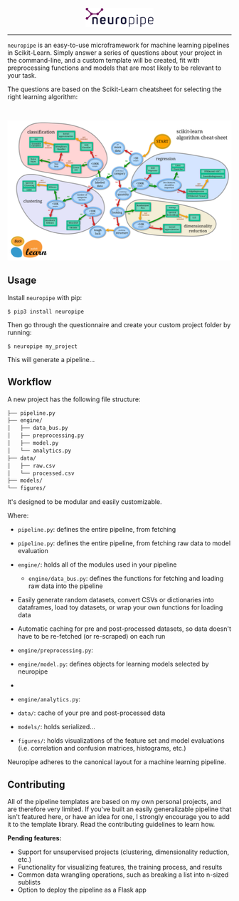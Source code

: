<p align="center"><img width="30%" src="./logo.png" /></p>

---

`neuropipe` is an easy-to-use microframework for machine learning pipelines in Scikit-Learn. Simply answer a series of questions about your project in the command-line, and a custom template will be created, fit with preprocessing functions and models that are most likely to be relevant to your task.

The questions are based on the Scikit-Learn cheatsheet for selecting the right learning algorithm:

<br />

![Scikit-Learn Cheatsheet](docs/cheatsheet.png)

<!--**Notable projects using `neuropipe`:**

- [BitVision (17 stars)](http://github.com/shobrook/BitVision) – Bitcoin trading interface in the command-line that uses machine learning to predict price movements-->

## Usage

Install `neuropipe` with pip:

```
$ pip3 install neuropipe
```

Then go through the questionnaire and create your custom project folder by running:

```
$ neuropipe my_project
```

This will generate a pipeline...

## Workflow

A new project has the following file structure:

```bash
├── pipeline.py
├── engine/
│   ├── data_bus.py
│   ├── preprocessing.py
│   ├── model.py
│   └── analytics.py
├── data/
│   ├── raw.csv
│   └── processed.csv
├── models/
└── figures/
```

It's designed to be modular and easily customizable.

Where:

- `pipeline.py`: defines the entire pipeline, from fetching

- `pipeline.py`: defines the entire pipeline, from fetching raw data to model evaluation
- `engine/`: holds all of the modules used in your pipeline
  - `engine/data_bus.py`: defines the functions for fetching and loading raw data into the pipeline
- Easily generate random datasets, convert CSVs or dictionaries into dataframes, load toy datasets, or wrap your own functions for loading data
- Automatic caching for pre and post-processed datasets, so data doesn't have to be re-fetched (or re-scraped) on each run
- `engine/preprocessing.py`:
- `engine/model.py`: defines objects for learning models selected by neuropipe
-
- `engine/analytics.py`:
- `data/`: cache of your pre and post-processed data
- `models/`: holds serialized...
- `figures/`: holds visualizations of the feature set and model evaluations (i.e. correlation and confusion matrices, histograms, etc.)

Neuropipe adheres to the canonical layout for a machine learning pipeline.

## Contributing

All of the pipeline templates are based on my own personal projects, and are therefore very limited. If you've built an easily generalizable pipeline that isn't featured here, or have an idea for one, I strongly encourage you to add it to the template library<!--, so that potentially thousands of developers could benefit from your design-->. Read the contributing guidelines to learn how.

**Pending features:**

- Support for unsupervised projects (clustering, dimensionality reduction, etc.)
- Functionality for visualizing features, the training process, and results
- Common data wrangling operations, such as breaking a list into n-sized sublists
- Option to deploy the pipeline as a Flask app <!--incl. Dockerfile and retrain/predict endpoints-->

